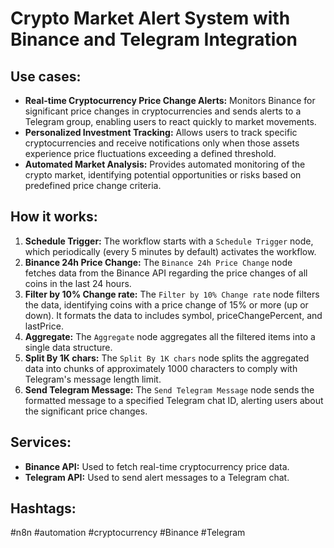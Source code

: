 # Crypto Market Alert System with Binance and Telegram Integration

## Use cases:

*   **Real-time Cryptocurrency Price Change Alerts:** Monitors Binance for significant price changes in cryptocurrencies and sends alerts to a Telegram group, enabling users to react quickly to market movements.
*   **Personalized Investment Tracking:** Allows users to track specific cryptocurrencies and receive notifications only when those assets experience price fluctuations exceeding a defined threshold.
*   **Automated Market Analysis:** Provides automated monitoring of the crypto market, identifying potential opportunities or risks based on predefined price change criteria.

## How it works:

1.  **Schedule Trigger:** The workflow starts with a `Schedule Trigger` node, which periodically (every 5 minutes by default) activates the workflow.
2.  **Binance 24h Price Change:** The `Binance 24h Price Change` node fetches data from the Binance API regarding the price changes of all coins in the last 24 hours.
3.  **Filter by 10% Change rate:** The `Filter by 10% Change rate` node filters the data, identifying coins with a price change of 15% or more (up or down). It formats the data to includes symbol, priceChangePercent, and lastPrice.
4.  **Aggregate:** The `Aggregate` node aggregates all the filtered items into a single data structure.
5.  **Split By 1K chars:** The `Split By 1K chars` node splits the aggregated data into chunks of approximately 1000 characters to comply with Telegram's message length limit.
6.  **Send Telegram Message:** The `Send Telegram Message` node sends the formatted message to a specified Telegram chat ID, alerting users about the significant price changes.

## Services:

*   **Binance API:** Used to fetch real-time cryptocurrency price data.
*   **Telegram API:** Used to send alert messages to a Telegram chat.

## Hashtags:

#n8n #automation #cryptocurrency #Binance #Telegram
